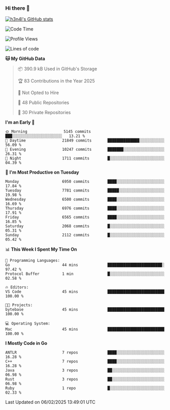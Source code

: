 ### Hi there 👋

[![h3n4l's GitHub stats](https://github-readme-stats.vercel.app/api?username=h3n4l&count_private=true&show_icons=true&theme=radical)](https://github.com/h3n4l/github-readme-stats)

<!--START_SECTION:waka-->
![Code Time](http://img.shields.io/badge/Code%20Time-2%2C055%20hrs%2033%20mins-blue)

![Profile Views](http://img.shields.io/badge/Profile%20Views-0-blue)

![Lines of code](https://img.shields.io/badge/From%20Hello%20World%20I%27ve%20Written-15.8%20million%20lines%20of%20code-blue)

**🐱 My GitHub Data** 

> 📦 390.9 kB Used in GitHub's Storage 
 > 
> 🏆 83 Contributions in the Year 2025
 > 
> 🚫 Not Opted to Hire
 > 
> 📜 48 Public Repositories 
 > 
> 🔑 30 Private Repositories 
 > 
**I'm an Early 🐤** 

```text
🌞 Morning                5145 commits        ███░░░░░░░░░░░░░░░░░░░░░░   13.21 % 
🌆 Daytime                21849 commits       ██████████████░░░░░░░░░░░   56.09 % 
🌃 Evening                10247 commits       ███████░░░░░░░░░░░░░░░░░░   26.31 % 
🌙 Night                  1711 commits        █░░░░░░░░░░░░░░░░░░░░░░░░   04.39 % 
```
📅 **I'm Most Productive on Tuesday** 

```text
Monday                   6950 commits        ████░░░░░░░░░░░░░░░░░░░░░   17.84 % 
Tuesday                  7781 commits        █████░░░░░░░░░░░░░░░░░░░░   19.98 % 
Wednesday                6500 commits        ████░░░░░░░░░░░░░░░░░░░░░   16.69 % 
Thursday                 6976 commits        ████░░░░░░░░░░░░░░░░░░░░░   17.91 % 
Friday                   6565 commits        ████░░░░░░░░░░░░░░░░░░░░░   16.85 % 
Saturday                 2068 commits        █░░░░░░░░░░░░░░░░░░░░░░░░   05.31 % 
Sunday                   2112 commits        █░░░░░░░░░░░░░░░░░░░░░░░░   05.42 % 
```


📊 **This Week I Spent My Time On** 

```text
💬 Programming Languages: 
Go                       44 mins             ████████████████████████░   97.42 % 
Protocol Buffer          1 min               █░░░░░░░░░░░░░░░░░░░░░░░░   02.58 % 

🔥 Editors: 
VS Code                  45 mins             █████████████████████████   100.00 % 

🐱‍💻 Projects: 
bytebase                 45 mins             █████████████████████████   100.00 % 

💻 Operating System: 
Mac                      45 mins             █████████████████████████   100.00 % 
```

**I Mostly Code in Go** 

```text
ANTLR                    7 repos             ████░░░░░░░░░░░░░░░░░░░░░   16.28 % 
C++                      7 repos             ████░░░░░░░░░░░░░░░░░░░░░   16.28 % 
Java                     3 repos             ██░░░░░░░░░░░░░░░░░░░░░░░   06.98 % 
Rust                     3 repos             ██░░░░░░░░░░░░░░░░░░░░░░░   06.98 % 
Ruby                     1 repo              █░░░░░░░░░░░░░░░░░░░░░░░░   02.33 % 
```




 Last Updated on 06/02/2025 13:49:01 UTC
<!--END_SECTION:waka-->

